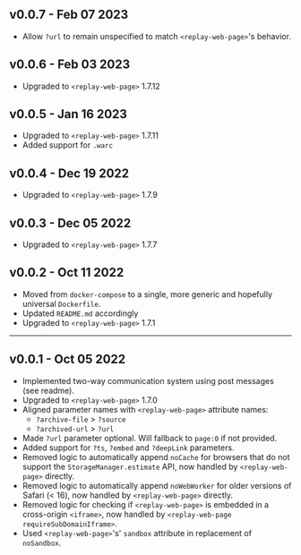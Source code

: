 ## v0.0.7 - Feb 07 2023 
- Allow `?url` to remain unspecified to match `<replay-web-page>`'s behavior.

## v0.0.6 - Feb 03 2023 
- Upgraded to `<replay-web-page>` 1.7.12 

## v0.0.5 - Jan 16 2023 
- Upgraded to `<replay-web-page>` 1.7.11 
- Added support for `.warc`

## v0.0.4 - Dec 19 2022
- Upgraded to `<replay-web-page>` 1.7.9 

## v0.0.3 - Dec 05 2022
- Upgraded to `<replay-web-page>` 1.7.7 

## v0.0.2 - Oct 11 2022
- Moved from `docker-compose` to a single, more generic and hopefully universal `Dockerfile`.
- Updated `README.md` accordingly
- Upgraded to `<replay-web-page>` 1.7.1

---

## v0.0.1 - Oct 05 2022 
- Implemented two-way communication system using post messages (see readme).
- Upgraded to `<replay-web-page>` 1.7.0
- Aligned parameter names with `<replay-web-page>` attribute names:
  - `?archive-file` > `?source`
  - `?archived-url` > `?url`
- Made `?url` parameter optional. Will fallback to `page:0` if not provided.
- Added support for `?ts`, `?embed` and `?deepLink` parameters.
- Removed logic to automatically append `noCache` for browsers that do not support the `StorageManager.estimate` API, now handled by `<replay-web-page>` directly.
- Removed logic to automatically append `noWebWorker` for older versions of Safari (< 16), now handled by `<replay-web-page>` directly.
- Removed logic for checking if `<replay-web-page>` is embedded in a cross-origin `<iframe>`, now handled by `<replay-web-page requireSubDomainIframe>`.
- Used `<replay-web-page>`'s' `sandbox` attribute in replacement of `noSandbox`.
